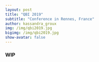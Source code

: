 ```yaml
---
layout: post
title: "QBI 2019"
subtitle: "Conference in Rennes, France"
author: kassandra_groux
img: /img/qbi2019.jpg
bigimg: /img/qbi2019.jpg
show-avatar: false
---
```


### WIP
